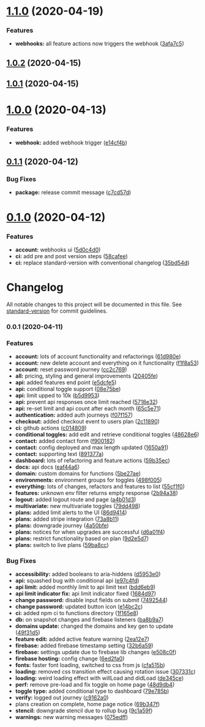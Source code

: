 <a name="1.1.0"></a>
# [1.1.0](https://github.com/BlazeSoftware/togglz/compare/v1.0.2...v1.1.0) (2020-04-19)


### Features

* **webhooks:** all feature actions now triggers the webhook ([3afa7c5](https://github.com/BlazeSoftware/togglz/commit/3afa7c5))



<a name="1.0.2"></a>
## [1.0.2](https://github.com/BlazeSoftware/togglz/compare/v1.0.1...v1.0.2) (2020-04-15)



<a name="1.0.1"></a>
## [1.0.1](https://github.com/BlazeSoftware/togglz/compare/v1.0.0...v1.0.1) (2020-04-15)



<a name="1.0.0"></a>
# [1.0.0](https://github.com/BlazeSoftware/togglz/compare/v0.1.1...v1.0.0) (2020-04-13)


### Features

* **webhook:** added webhook trigger ([e14cf4b](https://github.com/BlazeSoftware/togglz/commit/e14cf4b))



<a name="0.1.1"></a>
## [0.1.1](https://github.com/BlazeSoftware/togglz/compare/v0.1.0...v0.1.1) (2020-04-12)


### Bug Fixes

* **package:** release commit message ([c7cd57d](https://github.com/BlazeSoftware/togglz/commit/c7cd57d))



<a name="0.1.0"></a>
# [0.1.0](https://github.com/BlazeSoftware/togglz/compare/v0.0.1...v0.1.0) (2020-04-12)


### Features

* **account:** webhooks ui ([5d0c4d0](https://github.com/BlazeSoftware/togglz/commit/5d0c4d0))
* **ci:** add pre and post version steps ([58cafee](https://github.com/BlazeSoftware/togglz/commit/58cafee))
* **ci:** replace standard-version with conventional changelog ([35bd54d](https://github.com/BlazeSoftware/togglz/commit/35bd54d))



# Changelog

All notable changes to this project will be documented in this file. See [standard-version](https://github.com/conventional-changelog/standard-version) for commit guidelines.

### 0.0.1 (2020-04-11)


### Features

* **account:** lots of account functionality and refactorings ([61d980e](https://github.com/BlazeSoftware/togglz/commit/61d980ea9221519adf9a95a8dd0a9156b4d6d6ff))
* **account:** new delete account and everything on it functionality ([f1f8a53](https://github.com/BlazeSoftware/togglz/commit/f1f8a53a391fdd299a5c663c8b990e6c1b546483))
* **account:** reset password journey ([cc2c769](https://github.com/BlazeSoftware/togglz/commit/cc2c7696fa8138dcfc44a79d8a905c91043d646d))
* **all:** pricing, styling and general improvements ([20405fe](https://github.com/BlazeSoftware/togglz/commit/20405fec1a5c90b6dde5ba44510fc77207fe9a29))
* **api:** added features end point ([e5dcfe5](https://github.com/BlazeSoftware/togglz/commit/e5dcfe5d12aa372fa7ea53070501c33fd3b788dc))
* **api:** conditional toggle support ([08e75be](https://github.com/BlazeSoftware/togglz/commit/08e75be0ff208251585a1b890a2a636a18d175a9))
* **api:** limit upped to 10k ([b5d9953](https://github.com/BlazeSoftware/togglz/commit/b5d9953f9bfedf6e3e3eeed8c646f74ad94155ef))
* **api:** prevent api responses once limit reached ([5718e32](https://github.com/BlazeSoftware/togglz/commit/5718e32c694c0dd7decb710ffa6127259913395c))
* **api:** re-set limit and api count after each month ([65c5e71](https://github.com/BlazeSoftware/togglz/commit/65c5e7175bcdf426285f05ec287110f52861fbbd))
* **authentication:** added auth journeys ([f07f157](https://github.com/BlazeSoftware/togglz/commit/f07f1577f390cb856072506213c40d69b5deb044))
* **checkout:** added checkout event to users plan ([2c11890](https://github.com/BlazeSoftware/togglz/commit/2c1189049fd9b2d5743a51fa010d112fd6ab508c))
* **ci:** github actions ([c014809](https://github.com/BlazeSoftware/togglz/commit/c014809fa356089604e43c551a4efd3fe61301d1))
* **conditional toggles:** add edit and retrieve conditional toggles ([48628e6](https://github.com/BlazeSoftware/togglz/commit/48628e6e9dd33b0b6fc51159d3593560ab7f313c))
* **contact:** added contact form ([f900182](https://github.com/BlazeSoftware/togglz/commit/f9001826961510bd2ca8f8df8735078afdf10cfa))
* **contact:** config deployed and max length updated ([1650a91](https://github.com/BlazeSoftware/togglz/commit/1650a91b606f70c4b73054a0b070c9c608d16fe0))
* **contact:** supporting text ([891377a](https://github.com/BlazeSoftware/togglz/commit/891377af2ebe3c39a4001a45660f098d2238841c))
* **dashboard:** lots of refactoring and feature actions ([59b35ec](https://github.com/BlazeSoftware/togglz/commit/59b35ec79c969aa61ab319e1cab54a27670ff50f))
* **docs:** api docs ([eaf44a6](https://github.com/BlazeSoftware/togglz/commit/eaf44a6b5ed593b8e38f307fa646a35bd92ee416))
* **domain:** custom domains for functions ([5be27ae](https://github.com/BlazeSoftware/togglz/commit/5be27ae9fd6fe190e47862b5db1936eacb141e3a))
* **environments:** environment groups for toggles ([498f005](https://github.com/BlazeSoftware/togglz/commit/498f005e38e2a8a4392790afce61cc89c98c3a1a))
* **everything:** lots of changes, refactors and features to list ([55cf1f0](https://github.com/BlazeSoftware/togglz/commit/55cf1f0f3e0e9489a54c051dc046c2fc8cf33dd6))
* **features:** unknown env filter returns empty response ([2b94a38](https://github.com/BlazeSoftware/togglz/commit/2b94a38cbe92cf1ea4e9d07edf7d5ba0744556ec))
* **logout:** added logout route and page ([a4b01d3](https://github.com/BlazeSoftware/togglz/commit/a4b01d3261d936eab9fba8b9e3e4d36b77176f5c))
* **multivariate:** new multivariate toggles ([79dd498](https://github.com/BlazeSoftware/togglz/commit/79dd49826f881a0ae2a194b7005bf787d7ae73bc))
* **plans:** added limit alerts to the UI ([86d9414](https://github.com/BlazeSoftware/togglz/commit/86d9414699acd5b582280f0fa1958b14ec02242a))
* **plans:** added stripe integration ([73a8b11](https://github.com/BlazeSoftware/togglz/commit/73a8b110961a27c3524549e910ed017d3b6c7748))
* **plans:** downgrade journey ([4a50bfe](https://github.com/BlazeSoftware/togglz/commit/4a50bfec3198803c0577058536079af6410304a4))
* **plans:** notices for when upgrades are successful ([d6a01f4](https://github.com/BlazeSoftware/togglz/commit/d6a01f448744c20d606a460656a62edf265e82c9))
* **plans:** restrict functionality based on plan ([9d2e5d7](https://github.com/BlazeSoftware/togglz/commit/9d2e5d7098882a6080b5886f253300cdd835c7f9))
* **plans:** switch to live plans ([59ba8cc](https://github.com/BlazeSoftware/togglz/commit/59ba8cc419304894775151a4128e0902fae47694))


### Bug Fixes

* **accessibility:** added booleans to aria-hiddens ([d5953e0](https://github.com/BlazeSoftware/togglz/commit/d5953e0007d67823c5bf050810feffcb6ebf5e62))
* **api:** squashed bug with conditional api ([e97c4fd](https://github.com/BlazeSoftware/togglz/commit/e97c4fd066485fe8a309cf9bf1c3b6cd53714cfb))
* **api limit:** added monthly limit to api limit text ([bdd6eb9](https://github.com/BlazeSoftware/togglz/commit/bdd6eb94068795c3b8f418fa6b22f14ff4ff4dde))
* **api limit indicator fix:** api limit indicator fixed ([1684d97](https://github.com/BlazeSoftware/togglz/commit/1684d970d50fa20bba2830971ee92dc96d40d677))
* **change password:** disable input fields on submit ([7492544](https://github.com/BlazeSoftware/togglz/commit/749254456d86398b4eb6e37b8051e455dfcfae02))
* **change password:** updated button icon ([e14bc2c](https://github.com/BlazeSoftware/togglz/commit/e14bc2c66c14d9a2d19953c08c46317da98adf9f))
* **ci:** added npm ci to functions directory ([1f165e8](https://github.com/BlazeSoftware/togglz/commit/1f165e8d1a05047058401086aceb2d834b0bbe8f))
* **db:** on snapshot changes and firebase listeners ([ba8b9a7](https://github.com/BlazeSoftware/togglz/commit/ba8b9a7428a85e12eda366aabf7223330498f7fb))
* **domains update:** changed the domains and key gen to update ([49f31d5](https://github.com/BlazeSoftware/togglz/commit/49f31d59f30eeb2afd256759a56616bff1c10c35))
* **feature edit:** added active feature warning ([2ea12e7](https://github.com/BlazeSoftware/togglz/commit/2ea12e70cef670c34295913bc5b2c6251727da16))
* **firebase:** added firebase timestamp setting ([32b6a59](https://github.com/BlazeSoftware/togglz/commit/32b6a59b7d6b5c058d634e57d7e95877117db28b))
* **firebase:** settings update due to firebase lib changes ([e508c0f](https://github.com/BlazeSoftware/togglz/commit/e508c0f79019447e894659e643d1b23e96916ac5))
* **firebase hosting:** config change ([6ed2fa0](https://github.com/BlazeSoftware/togglz/commit/6ed2fa057a57cdb078a09dab850b32e4690c0c13))
* **fonts:** faster font loading, switched to css from js ([cfa515b](https://github.com/BlazeSoftware/togglz/commit/cfa515b32d7f449525fe91dff121fd93d2f0025c))
* **loading:** removed css transition effect causing rotation issue ([307331c](https://github.com/BlazeSoftware/togglz/commit/307331c20dc10871ddb9cd250586bed577eb69f8))
* **loading:** weird loading effect with willLoad and didLoad ([de345ce](https://github.com/BlazeSoftware/togglz/commit/de345ce5ac149c608282c179bcf8421d3cd5e651))
* **perf:** remove pre-load and fix toggle on home page ([48d9db4](https://github.com/BlazeSoftware/togglz/commit/48d9db42876c6e358e00232c638678ed0439f394))
* **toggle type:** added conditional type to dashboard ([79e785b](https://github.com/BlazeSoftware/togglz/commit/79e785be00d376d5190d485d66ad842771093d05))
* **verify:** logged out journey ([c9162a0](https://github.com/BlazeSoftware/togglz/commit/c9162a0a2da0f175728012486ebb854f28c75d28))
* plans creation on complete, home page notice ([69b347f](https://github.com/BlazeSoftware/togglz/commit/69b347fd33b90ac7282c50361d0f3a8ce4ca1e22))
* **stencil:** downgrade stencil due to rollup bug ([9c1a59f](https://github.com/BlazeSoftware/togglz/commit/9c1a59f7c423206ac425ef91f996729eaac40c86))
* **warnings:** new warning messages ([075edff](https://github.com/BlazeSoftware/togglz/commit/075edffb8e9ffc5cab7e041f567322b5a8829a29))

